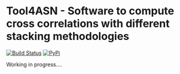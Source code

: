 # Tool4ASN - Software to compute cross correlations with different stacking methodologies

[![Build Status](https://travis-ci.com/carmelosammarco/FTPsubsetMO.png)](https://travis-ci.com/carmelosammarco/Tool4ASN)  [![PyPi](https://img.shields.io/badge/PyPi-Project-yellow.svg)](https://pypi.org/project/Tool4ASN/) 

Working in progress....


